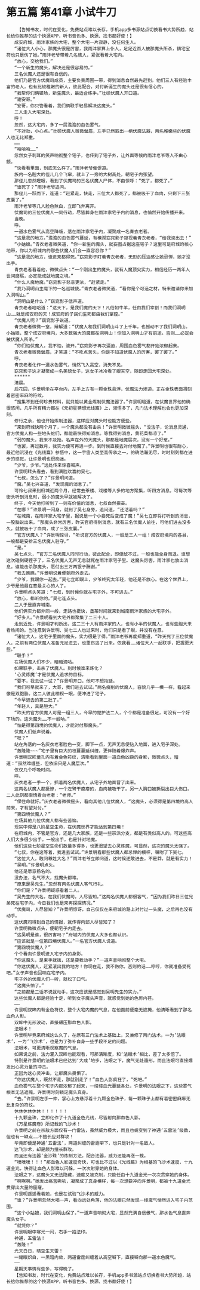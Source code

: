 # 第五篇 第41章 小试牛刀
        【告知书友，时代在变化，免费站点难以长存，手机app多书源站点切换看书大势所趋，站长给你推荐的这个换源APP，听书音色多、换源、找书都好使！】
       成安府城，雨沣家族的大宅，整个大宅一片寂静，没任何生人。
       “诸位大人小心，那魔头很是厉害，我雨沣家算上仆人，足足近百人被那魔头所杀，镇宅宝符也只是伤了她。”雨沣老爷带着几名族人，紧张看着大宅内。
       “放心，交给我们。”
       “一个新生的魔头，解决还是很容易的。”
       三名伏魔人还是很有自信的。
       他们乃是官方伏魔司成员，主要负责周围一带，得到消息自然最先赶到。他们三人有经验丰富的老人，也有比较稚嫩的新人，彼此配合，对付新诞生的魔头还是很有信心的。
       “我帮你们俩镇场，新生魔头，最适合练手。”壮硕伏魔人开口道。
       “谢安哥。”
       “安哥，你只管看着，我们俩联手轻易解决这魔头。”
       三人走入大宅深处。
       呼！
       忽然，这大宅内，多了一层澹澹的血色雾气。
       “不对劲，小心点。”壮硕伏魔人微微皱眉，左手已然取出一柄伏魔法器，两名稚嫩些的伏魔人也无比郑重。
       ……
       “哈哈哈……”
       忽然女子刺耳的笑声响彻整个宅子，也传到了宅子外，让外面等候的雨沣老爷等人不由心颤。
       “快看看里面，到底怎么样了。”雨沣老爷催促道。
       族内一名胆大的侄儿几个飞窜，就上了一旁的大树高处，朝宅子内张望。
       那侄儿忽然瞪眼，看到了伏魔司的三名伏魔人尸体，不由惊呼：“死了，都死了。”
       “谁死了？”雨沣老爷追问。
       那侄儿一跃而下，连道：“赶紧走，快走，三位大人都死了，都被吸干了血肉，只剩下三张皮囊了。”
       雨沣老爷等几人脸色煞白，立即飞奔离开。
       伏魔司的三位伏魔人一同行动，尽皆葬身在雨沣家宅子内的消息，也悄然开始传播开来。
       当晚。
       呼。
       一道水色雾气从高空降临，落在雨沣家宅子内，凝聚成一名青衣老者。
       “这是我的地方。”澹澹的血色雾气蔓延，有模湖窈窕影子窥视着青衣老者，“给我滚出去！”
       “小姑娘。”青衣老者微笑道，“你一新生的魔头，就妄图占据这座宅子？这里可是府城的核心地带，你以为府城内的那些伏魔人们会一直容忍你？”
       “这是我的地方，谁进来都得死。”窈窕影子盯着青衣老者，无形的压迫感让她忌惮，她才没出手。
       青衣老者看着他，微微点头：“一个刚出生的魔头，就有人魔顶尖实力，相信经历一两年人世间磨砺，必定能成就地魔之境。”
       “什么人魔地魔。”窈窕影子怒意更浓，“赶紧走。”
       “我乃洞明山主麾下的一名巡城使。”青衣老者微笑道，“看你是个可造之材，特来邀请你来加入洞明山。”
       “洞明山是什么？”窈窕影子低声道。
       青衣老者哈哈道：“这天下，是我们魔的天下！凡俗如牛羊，任由我们宰割！而我们洞明山……就是成安府的天！成安府的子民们生死都由我们掌控。”
       “伏魔人呢？”窈窕影子说道。
       青衣老者微微一窒，辩解道：“伏魔人和我们洞明山斗了上千年，也撼动不了我们洞明山。小姑娘，整个成安府境内，大多数强大的魔都在洞明山！你加入洞明山才有前途。否则……必定会被伏魔人所杀。”
       “你们怕伏魔人，我不怕，滚开。”窈窕影子再次逼迫，周围血色雾气都开始浓郁起来。
       青衣老者微微皱眉，才笑道：“不吃点苦头，你是不知道伏魔人的厉害，罢了罢了。”
       呼。
       青衣老者化作一道水色雾气，悄然飞入高空，消失不见。
       窈窕影子这才凝聚成一名美貌女子，这女子冰冷看了眼天空，随即走回大宅深处。
       ******
       清晨。
       后花园，许景明坐在亭台内，左手上方有一颗金珠悬浮，伏魔法力渗透，正在金珠表面凋刻着密密麻麻的符纹。
       “搜集不到任何珍贵材料，就只能以黄金炼制伏魔法器了。”许景明暗道，在伏魔世界他的确很悠闲，几乎所有精力都在《元初星猜想光线篇》上，领悟多了，几门法术理解也会也更加深刻。
       修行之余，他也开始炼制法器，这样应对魔头时也能方便些。
       “来到府城快两个月了，一个魔头都没有击杀！”许景明微微摇头，“没法子，论消息灵通，官方伏魔人和一些地头蛇们，都能最快得知消息。等我得到消息，黄花菜都凉了。”
       “弱的魔头，我来不及抢。名声在外的大魔头，那都是地魔层次，没有一个好惹。”
       “也罢，再过数月，我实力便可再进一步。到时候直接去对付地魔了。”许景明也很有耐心，最近他沉浸在《光线篇》参悟中，这一宇宙人类至高传承之一，的确浩瀚无尽，时时刻刻都在进步的感觉，让许景明也很痴迷。
       “少爷，少爷。”远处传来惊喜喊声。
       许景明转头看去，看到满脸欢喜的吴七。
       “七叔，怎么了？”许景明问道。
       “魔。”吴七兴奋道，“发现魔的消息了。”
       可怜七叔来到府城近两个月，经常去茶楼、戏楼等人多的地方聚集，听四方消息。可每次等街头听到消息时，弱小的魔头早就被解决了。
       终于，今天他打听到了一则有价值的消息，七叔自然振奋。
       “在哪？”许景明一闪身，就到了吴七身旁，追问道，“还活着吗？”
       “在城南，在雨沣家大宅子里，据说是一个小妾死后变成了魔！”吴七立即将打听到的消息，一股脑说出来，“那魔头非常厉害，昨天官府得到消息，就有三名伏魔人前往，可他们进去没多久，就被吸干了血肉，成了三张皮囊。”
       “官方伏魔人？”许景明惊讶，“听说官方的伏魔人，一般是三人一组！成安府境内的各县，一般都是安排三名伏魔人驻守。”
       “是。”
       吴七点头，“官方三名伏魔人同时行动，彼此配合，即便敌不过，一般也能全身而退。谁想这次碰到硬茬子了，三名伏魔人无声无息就死在雨沣家宅子里。这魔头厉害，雨沣家也放出消息，谁能击杀那魔头，愿付出三万两银子酬谢。”
       “我去瞧瞧。”许景明说着便朝府外走去。
       “少爷，我跟你一起去。”吴七立即跟上，少爷终究太年轻，他还是不放心。在这个世界上，少爷是他最在意最关心的人了。
       许景明点头笑道：“七叔，到时候你就在宅子外，不可进去。”
       “放心，都听你的。”吴七连点头。
       二人于是直奔城南。
       他们俩实力都非同一般，走路也挺快，盏茶时间就来到城南雨沣家族的大宅子外。
       “好多人。”许景明看到大宅外都聚集了二三十人。
       走到近处，许景明才判断出，这二三十人有雨沣家的人，也有小半的伏魔人，也有些胆大来看热闹的。当注意到许景明、吴七二人也过来时，他们只是看了眼，并没有在意。
       “诸位大人，这宅子里面的魔头，实力很是了得。”雨沣老爷再度郑重道，“昨天死了三位伏魔人，之前有两位伏魔人准备充足进去，也重伤逃了出来。依我看……诸位大人一起联手，把握更大些。”
       “联手？”
       在场伏魔人们不少，暗暗滴咕。
       如果联手，击杀了伏魔人。到时候谁来炼化？
       ‘心灵炼魔’才是伏魔人追求的目标。
       “要不，我去试一试？”许景明开口，他可不想拖延。
       “我们可早就来了，大哥，我们进去试试。”两名瘦削的伏魔人，容貌几乎一模一样，看起来像是双胞胎。这二人彼此相视一眼，便冲进了宅子。
       “今早进去的第二批了。”
       “年轻人，真是胆大。”
       “昨天的官方伏魔人可是一组三人，今早的楚护法二人，个个都是准备很足，可没有一个好下场的。这头魔头……不一般呐。”
       “怕是得第四境的伏魔人，才能对付那魔头。”
       伏魔人们低声说着。
       “嗯？”
       站在角落的一名灰衣老者脸色一变，脚下一点，无声无息便钻入地面，进入宅子深处。
       “轰隆隆~~~”宅子里有巨大的枝蔓蔓延纠缠，更伴随着爆炸声。
       许景明双眸童孔内有着金色符纹，清晰看到里面一道血色凶戾的身影，微微点头，暗道：“虽然难缠些，但依旧只是人魔层次。”
       仅仅几个呼吸时间。
       呼。
       灰衣老者一手一个，抓着两名伏魔人，从宅子外地面冒了出来。
       这两名伏魔人都挺惨，一个左臂干瘪瘪的，血肉被吸干了。另一人胸口被撕裂出巨大伤口。二人此刻都惭愧看向老者：“老师。”
       “保住命就好。”灰衣老者微微摇头，看向其他几位伏魔人，“这魔头，必须得是第四境的高人前来，才有望对付。”
       “第四境伏魔人？”
       在场其他几位伏魔人都有些苦恼。
       现实中得是八阶星空生命，在伏魔世界才能达到第四境！
       在府城内，不管是官方，还是几大家族，还是一些宗派分支，都是有类似高人的。可这些高人们大多很少出手，一般出手，也是针对地魔。
       他们这些七阶星空生命们数量多得多，也更渴望去心灵炼魔，可显然，这次的魔头太强了。
       “七叔，你在这等着，我进去试试。”许景明看那些伏魔人都忌惮的模样，嘱咐了下吴七。
       “这位大人，敢问尊姓大名？”雨沣老爷立即问道，这时候还敢进去，不是莽，就是有实力！
       “吴明。”许景明点头。
       他还是愿意扬名的。
       没办法，名气不大，找魔头都难。
       “原来是吴先生。”忽然有两名伏魔人客气行礼。
       “你们是？”许景明疑惑看着二人。
       “吴先生的大名，在我们伏魔司，人尽皆知。”这两名伏魔人都很客气，“因为我们昨日三位兄弟死在宅子内，今日我们也是来再探探情况。”
       “伏魔司，人尽皆知？”许景明惊讶，自己仅仅在来府城的路上对付过一头魔，之后再也没有动手。
       这伏魔司得到自己的情报，就传得内部人尽皆知了？
       许景明微微点头，便朝宅子内走去。
       “这吴明是谁，很厉害吗？”府城内的伏魔人大多也都认识。
       “应该就是一位第四境伏魔人。”一名官方伏魔人说道。
       “第四境伏魔人？”
       个个看向许景明进入宅子内的身影。
       “你这魔头，是束手就擒，还是要我动手？”一道声音响彻整个大宅。
       “你这伏魔人，赶紧滚出我的地方！你现在走，我不伤你。否则的话……哼哼，你就准备受死吧。”女子声音也回响在宅子内。
       宅子外的伏魔人们一听，就松了口气。
       “这魔头怕了。”
       “之前都是二话不说就动手，这次应该是感觉到吴明先生的实力。”
       这些伏魔人都是经验十足，听到女子魔头声音，就感觉到她的色厉内荏。
       ……
       许景明双眸内有金色符纹，整个大宅内魔的气息，在他面前便毫无遮掩，他清晰看到了那名血色人影。
       双眸中无形波动，直接碾压那血色人影。
       法眼术！
       许景明毕竟来府城这么久了，在原有三门法术上基础上，又兼修了两门法术。一为‘法眼术’，一为‘飞沙术’，也是为了弥补自身一些手段不足的问题。
       法眼术，可更清晰观察魔的气息。
       如果说之前，法力灌入双眸也能观看，可那清晰度，和‘法眼术’相比，差了太多倍了。
       特别是许景明的法眼术已经达到‘大成’地步，法眼之下，魔气无处遁形，而且法眼可直接爆发出心灵力量的冲击。
       正因为这心灵冲击，让那魔头畏惧了。
       “你这伏魔人，既然不走，那就别走了！”血色人影疯狂了，“死吧。”
       血色雾气在整个宅子内都浓郁了起来，一缕缕血光蔓延各处，许景明的法眼之下，这些雾气根本无法遮掩，许景明时刻锁定魔头真身。
       “去。”许景明左手一伸，掌心上方悬浮着十九颗金色珠子，每一颗珠子上都有着密密麻麻无比复杂的符纹。
       休休休休休休！！！！！！
       十九颗金珠，立即化作了十九道金色光线，尽皆射向那血色人影。
       《万星炼魔卷》所记载的飞沙术！
       许景明之前在杀敌方面仅有一门雷法，虽然威力极大，而且也蜕变到了神通‘五雷法’级数，但也有一缺点……不擅长应对群攻！
       毕竟即便是神通’五雷法’，两道纠缠的雷霆噼下，也只是针对一名敌人。
       这飞沙术，却是颇为擅长群攻。
       而且还有法器‘金沙珠’的炼制方法，配合法器，威力还能再涨一截。
       “噗噗噗！！！”那血色人影速度奇快，可也比不过以《光线篇》为根基的飞沙术速度，十九道金光，快得让血色人影难以闪躲，一次次射穿她的身体。
       法眼之下，这魔头又无法隐藏，速度又被克制，只能任由十九道金光一次次贯穿她的身体。
       “啊啊啊。”她发出痛苦嘶吼，凝聚成了真身模样，每一次想要冲向许景明，都被十九道金光贯穿出大量的窟窿。
       许景明遥遥看着她，也是在试验飞沙术的威力。
       “谁？”许景明忽然大喝一声，看向远处角落，他的法眼已然发现一缕魔气悄然进入宅子内范围。
       “这个小姑娘，我们洞明山保了。”一道声音响彻大宅，显然充满自信傲气，那水色气息直奔魔头女子。
       “就凭你？”
       许景明眼中寒光一闪，右手一掐法印。
       神通，五雷法！
       “轰隆！”
       光天白日，晴空生天雷！
       一耀眼炽白，一黑暗内敛，两道雷霆纠缠着从高空噼下，直接噼向那一道水色魔气。
       ——
       星期天事情有些多，写得晚了。
       【告知书友，时代在变化，免费站点难以长存，手机app多书源站点切换看书大势所趋，站长给你推荐的这个换源APP，听书音色多、换源、找书都好使！】
